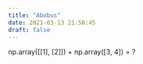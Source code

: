 ```yaml
---
title: "Abobus"
date: 2021-03-13 21:58:45
draft: false
---
```


np.array([­[1], [2]]) + np.array([3, 4]) = ?
